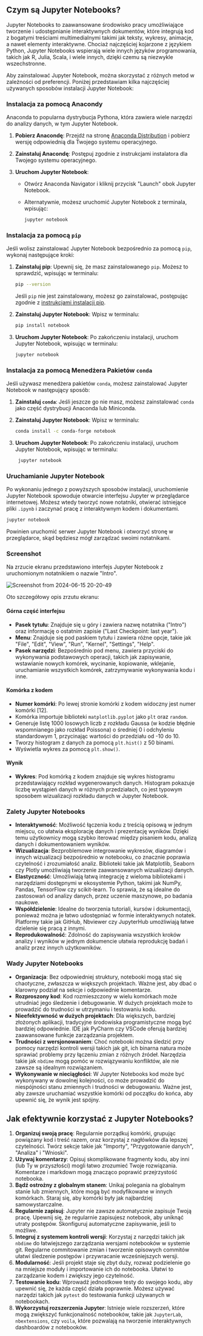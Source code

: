 ## Czym są Jupyter Notebooks?

Jupyter Notebooks to zaawansowane środowisko pracy umożliwiające tworzenie i udostępnianie interaktywnych dokumentów, które integrują kod z bogatymi treściami multimedialnymi takimi jak teksty, wykresy, animacje, a nawet elementy interaktywne. Chociaż najczęściej kojarzone z językiem Python, Jupyter Notebooks wspierają wiele innych języków programowania, takich jak R, Julia, Scala, i wiele innych, dzięki czemu są niezwykle wszechstronne.

Aby zainstalować Jupyter Notebook, można skorzystać z różnych metod w zależności od preferencji. Poniżej przedstawiam kilka najczęściej używanych sposobów instalacji Jupyter Notebook:

### Instalacja za pomocą Anacondy

Anaconda to popularna dystrybucja Pythona, która zawiera wiele narzędzi do analizy danych, w tym Jupyter Notebook.

1. **Pobierz Anacondę**: Przejdź na stronę [Anaconda Distribution](https://www.anaconda.com/products/distribution) i pobierz wersję odpowiednią dla Twojego systemu operacyjnego.
2. **Zainstaluj Anacondę**: Postępuj zgodnie z instrukcjami instalatora dla Twojego systemu operacyjnego.
3. **Uruchom Jupyter Notebook**:
   
    - Otwórz Anaconda Navigator i kliknij przycisk "Launch" obok Jupyter Notebook.
    - Alternatywnie, możesz uruchomić Jupyter Notebook z terminala, wpisując:
      
      ```bash
      jupyter notebook
      ```

### Instalacja za pomocą `pip`

Jeśli wolisz zainstalować Jupyter Notebook bezpośrednio za pomocą `pip`, wykonaj następujące kroki:

1. **Zainstaluj pip**: Upewnij się, że masz zainstalowanego `pip`. Możesz to sprawdzić, wpisując w terminalu:
   
    ```bash
    pip --version
    ```
    
    Jeśli `pip` nie jest zainstalowany, możesz go zainstalować, postępując zgodnie z [instrukcjami instalacji pip](https://pip.pypa.io/en/stable/installation/).

2. **Zainstaluj Jupyter Notebook**: Wpisz w terminalu:
   
    ```bash
    pip install notebook
    ```

3. **Uruchom Jupyter Notebook**: Po zakończeniu instalacji, uruchom Jupyter Notebook, wpisując w terminalu:

    ```bash
    jupyter notebook
    ```

### Instalacja za pomocą Menedżera Pakietów `conda`

Jeśli używasz menedżera pakietów `conda`, możesz zainstalować Jupyter Notebook w następujący sposób:

1. **Zainstaluj `conda`**: Jeśli jeszcze go nie masz, możesz zainstalować `conda` jako część dystrybucji Anaconda lub Miniconda.
2. **Zainstaluj Jupyter Notebook**: Wpisz w terminalu:

    ```bash
    conda install -c conda-forge notebook
    ```

3. **Uruchom Jupyter Notebook**: Po zakończeniu instalacji, uruchom Jupyter Notebook, wpisując w terminalu:

   ```bash
    jupyter notebook
    ```

### Uruchamianie Jupyter Notebook

Po wykonaniu jednego z powyższych sposobów instalacji, uruchomienie Jupyter Notebook spowoduje otwarcie interfejsu Jupyter w przeglądarce internetowej. Możesz wtedy tworzyć nowe notatniki, otwierać istniejące pliki `.ipynb` i zaczynać pracę z interaktywnym kodem i dokumentami.

```bash
jupyter notebook
```

Powinien uruchomić serwer Jupyter Notebook i otworzyć stronę w przeglądarce, skąd będziesz mógł zarządzać swoimi notatnikami.

### Screenshot

Na zrzucie ekranu przedstawiono interfejs Jupyter Notebook z uruchomionym notatnikiem o nazwie "Intro".

![Screenshot from 2024-06-15 20-20-49](https://github.com/djeada/Kurs-Podstaw-Pythona/assets/37275728/8659eebc-e1a0-4a36-8d89-26915e5d2ee0)

Oto szczegółowy opis zrzutu ekranu:

#### Górna część interfejsu

- **Pasek tytułu**: Znajduje się u góry i zawiera nazwę notatnika ("Intro") oraz informację o ostatnim zapisie ("Last Checkpoint: last year").
- **Menu**: Znajduje się pod paskiem tytułu i zawiera różne opcje, takie jak "File", "Edit", "View", "Run", "Kernel", "Settings", "Help".
- **Pasek narzędzi**: Bezpośrednio pod menu, zawiera przyciski do wykonywania podstawowych operacji, takich jak zapisywanie, wstawianie nowych komórek, wycinanie, kopiowanie, wklejanie, uruchamianie wszystkich komórek, zatrzymywanie wykonywania kodu i inne.

#### Komórka z kodem

- **Numer komórki**: Po lewej stronie komórki z kodem widoczny jest numer komórki [12].
- Komórka importuje biblioteki `matplotlib.pyplot` jako `plt` oraz `random`.
- Generuje listę 1000 losowych liczb z rozkładu Gaussa (w kodzie błędnie wspomnianego jako rozkład Poissona) o średniej 0 i odchyleniu standardowym 1, przycinając wartości do przedziału od -10 do 10.
- Tworzy histogram z danych za pomocą `plt.hist()` z 50 binami.
- Wyświetla wykres za pomocą `plt.show()`.

#### Wynik

- **Wykres**: Pod komórką z kodem znajduje się wykres histogramu przedstawiający rozkład wygenerowanych danych. Histogram pokazuje liczbę wystąpień danych w różnych przedziałach, co jest typowym sposobem wizualizacji rozkładu danych w Jupyter Notebook.

### Zalety Jupyter Notebooks

- **Interaktywność**: Możliwość łączenia kodu z treścią opisową w jednym miejscu, co ułatwia eksplorację danych i prezentację wyników. Dzięki temu użytkownicy mogą szybko iterować między pisaniem kodu, analizą danych i dokumentowaniem wyników.
- **Wizualizacja**: Bezproblemowe integrowanie wykresów, diagramów i innych wizualizacji bezpośrednio w notebooku, co znacznie poprawia czytelność i zrozumiałość analiz. Biblioteki takie jak Matplotlib, Seaborn czy Plotly umożliwiają tworzenie zaawansowanych wizualizacji danych.
- **Elastyczność**: Umożliwiają łatwą integrację z wieloma bibliotekami i narzędziami dostępnymi w ekosystemie Python, takimi jak NumPy, Pandas, TensorFlow czy scikit-learn. To sprawia, że są idealne do zastosowań od analizy danych, przez uczenie maszynowe, po badania naukowe.
- **Współdzielenie**: Idealne do tworzenia tutoriali, kursów i dokumentacji, ponieważ można je łatwo udostępniać w formie interaktywnych notatek. Platformy takie jak GitHub, Nbviewer czy JupyterHub umożliwiają łatwe dzielenie się pracą z innymi.
- **Reprodukowalność**: Zdolność do zapisywania wszystkich kroków analizy i wyników w jednym dokumencie ułatwia reprodukcję badań i analiz przez innych użytkowników.

### Wady Jupyter Notebooks

- **Organizacja**: Bez odpowiedniej struktury, notebooki mogą stać się chaotyczne, zwłaszcza w większych projektach. Ważne jest, aby dbać o klarowny podział na sekcje i odpowiednie komentarze.
- **Rozproszony kod**: Kod rozmieszczony w wielu komórkach może utrudniać jego śledzenie i debugowanie. W dużych projektach może to prowadzić do trudności w utrzymaniu i testowaniu kodu.
- **Nieefektywność w dużych projektach**: Dla większych, bardziej złożonych aplikacji, tradycyjne środowiska programistyczne mogą być bardziej odpowiednie. IDE jak PyCharm czy VSCode oferują bardziej zaawansowane funkcje zarządzania projektem.
- **Trudności z wersjonowaniem**: Choć notebooki można śledzić przy pomocy narzędzi kontroli wersji takich jak git, ich binarna natura może sprawiać problemy przy łączeniu zmian z różnych źródeł. Narzędzia takie jak `nbdime` mogą pomóc w rozwiązywaniu konfliktów, ale nie zawsze są idealnym rozwiązaniem.
- **Wykonywanie w nieciągłości**: W Jupyter Notebooks kod może być wykonywany w dowolnej kolejności, co może prowadzić do niespójności stanu zmiennych i trudności w debugowaniu. Ważne jest, aby zawsze uruchamiać wszystkie komórki od początku do końca, aby upewnić się, że wynik jest spójny.

## Jak efektywnie korzystać z Jupyter Notebooks?

1. **Organizuj swoją pracę**: Regularnie porządkuj komórki, grupując powiązany kod i treść razem, oraz korzystaj z nagłówków dla lepszej czytelności. Twórz sekcje takie jak "Importy", "Przygotowanie danych", "Analiza" i "Wnioski".
2. **Używaj komentarzy**: Opisuj skomplikowane fragmenty kodu, aby inni (lub Ty w przyszłości) mogli łatwo zrozumieć Twoje rozwiązania. Komentarze i markdown mogą znacząco poprawić przejrzystość notebooka.
3. **Bądź ostrożny z globalnym stanem**: Unikaj polegania na globalnym stanie lub zmiennych, które mogą być modyfikowane w innych komórkach. Staraj się, aby komórki były jak najbardziej samowystarczalne.
4. **Regularnie zapisuj**: Jupyter nie zawsze automatycznie zapisuje Twoją pracę. Upewnij się, że regularnie zapisujesz notebook, aby uniknąć utraty postępów. Skonfiguruj automatyczne zapisywanie, jeśli to możliwe.
5. **Integruj z systemem kontroli wersji**: Korzystaj z narzędzi takich jak `nbdime` do łatwiejszego zarządzania wersjami notebooków w systemie git. Regularne commitowanie zmian i tworzenie opisowych commitów ułatwi śledzenie postępów i przywracanie wcześniejszych wersji.
6. **Modularność**: Jeśli projekt staje się zbyt duży, rozważ podzielenie go na mniejsze moduły i importowanie ich do notebooka. Ułatwi to zarządzanie kodem i zwiększy jego czytelność.
7. **Testowanie kodu**: Wprowadź jednostkowe testy do swojego kodu, aby upewnić się, że każda część działa poprawnie. Możesz używać narzędzi takich jak `pytest` do testowania funkcji używanych w notebookach.
8. **Wykorzystuj rozszerzenia Jupyter**: Istnieje wiele rozszerzeń, które mogą zwiększyć funkcjonalność notebooków, takie jak `JupyterLab`, `nbextensions`, czy `voila`, które pozwalają na tworzenie interaktywnych dashboardów z notebooków.
